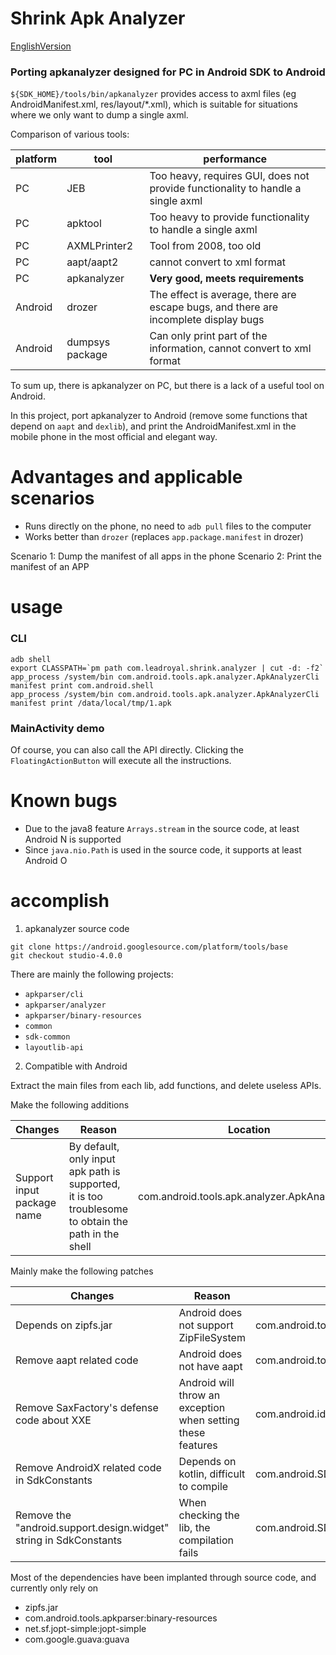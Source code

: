 

# Shrink Apk Analyzer

[EnglishVersion](EnglishVersion.md)

### Porting apkanalyzer designed for PC in Android SDK to Android

`${SDK_HOME}/tools/bin/apkanalyzer` provides access to axml files (eg AndroidManifest.xml, res/layout/*.xml), which is suitable for situations where we only want to dump a single axml.

Comparison of various tools:

| platform | tool | performance |
| ---- | ---- | ---- |
| PC | JEB | Too heavy, requires GUI, does not provide functionality to handle a single axml |
| PC | apktool | Too heavy to provide functionality to handle a single axml |
| PC | AXMLPrinter2 | Tool from 2008, too old |
| PC | aapt/aapt2 | cannot convert to xml format |
| PC | apkanalyzer | **Very good, meets requirements** |
| Android | drozer | The effect is average, there are escape bugs, and there are incomplete display bugs |
| Android | dumpsys package | Can only print part of the information, cannot convert to xml format |

To sum up, there is apkanalyzer on PC, but there is a lack of a useful tool on Android.

In this project, port apkanalyzer to Android (remove some functions that depend on `aapt` and `dexlib`), and print the AndroidManifest.xml in the mobile phone in the most official and elegant way.

# Advantages and applicable scenarios

- Runs directly on the phone, no need to `adb pull` files to the computer
- Works better than `drozer` (replaces `app.package.manifest` in drozer)

Scenario 1: Dump the manifest of all apps in the phone
Scenario 2: Print the manifest of an APP

# usage

### CLI

````
adb shell
export CLASSPATH=`pm path com.leadroyal.shrink.analyzer | cut -d: -f2`
app_process /system/bin com.android.tools.apk.analyzer.ApkAnalyzerCli manifest print com.android.shell
app_process /system/bin com.android.tools.apk.analyzer.ApkAnalyzerCli manifest print /data/local/tmp/1.apk
````


### MainActivity demo

Of course, you can also call the API directly. Clicking the `FloatingActionButton` will execute all the instructions.

# Known bugs

- Due to the java8 feature `Arrays.stream` in the source code, at least Android N is supported
- Since `java.nio.Path` is used in the source code, it supports at least Android O

# accomplish

1. apkanalyzer source code

````
git clone https://android.googlesource.com/platform/tools/base
git checkout studio-4.0.0
````

There are mainly the following projects:

- `apkparser/cli`
- `apkparser/analyzer`
- `apkparser/binary-resources`
- `common`
- `sdk-common`
- `layoutlib-api`


2. Compatible with Android

Extract the main files from each lib, add functions, and delete useless APIs.

Make the following additions

| Changes | Reason | Location |
| ---- | ---- | ----|
| Support input package name | By default, only input apk path is supported, it is too troublesome to obtain the path in the shell | com.android.tools.apk.analyzer.ApkAnalyzerCli |

Mainly make the following patches

| Changes | Reason | Location |
| ---- | ---- | ----|
| Depends on zipfs.jar | Android does not support ZipFileSystem | com.android.tools.apk.analyzer.internal.ZipArchive |
| Remove aapt related code | Android does not have aapt | com.android.tools.apk.analyzer.ApkAnalyzerCli |
| Remove SaxFactory's defense code about XXE | Android will throw an exception when setting these features | com.android.ide.common.xml.AndroidManifestParser |
| Remove AndroidX related code in SdkConstants | Depends on kotlin, difficult to compile | com.android.SDKConstant |
| Remove the "android.support.design.widget" string in SdkConstants | When checking the lib, the compilation fails | com.android.SDKConstant |


Most of the dependencies have been implanted through source code, and currently only rely on

- zipfs.jar
- com.android.tools.apkparser:binary-resources
- net.sf.jopt-simple:jopt-simple
- com.google.guava:guava

